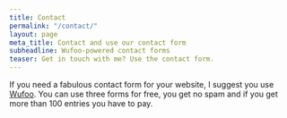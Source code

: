 ```yaml
---
title: Contact
permalink: "/contact/"
layout: page
meta_title: Contact and use our contact form
subheadline: Wufoo-powered contact forms
teaser: Get in touch with me? Use the contact form.
---
```


If you need a fabulous contact form for your website, I suggest you use [Wufoo][1]. You can use three forms for free, you get no spam and if you get more than 100 entries you have to pay.


 [1]: http://www.wufoo.com/
